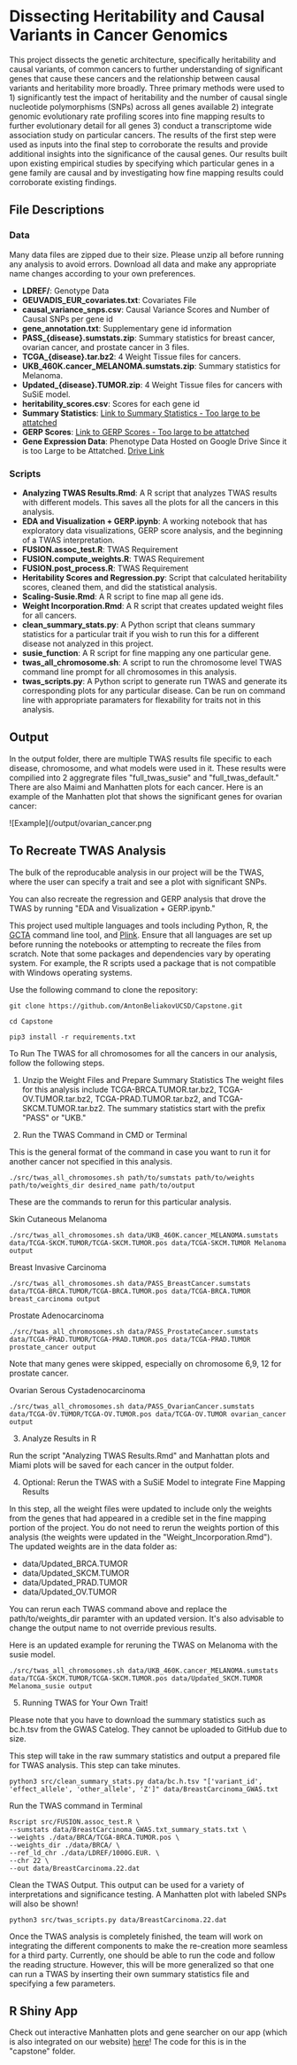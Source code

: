 # Dissecting Heritability and Causal Variants in Cancer Genomics

This project dissects the genetic architecture, specifically heritability and causal variants, of common cancers to further understanding of significant genes that cause these cancers and the relationship between causal variants and heritability more broadly. Three primary methods were used to 1) significantly test the impact of heritability and the number of causal single nucleotide polymorphisms (SNPs) across all genes available 2) integrate genomic evolutionary rate profiling scores into fine mapping results to further evolutionary detail for all genes 3) conduct a transcriptome wide association study on particular cancers. The results of the first step were used as inputs into the final step to corroborate the results and provide additional insights into the significance of the causal genes. Our results built upon existing empirical studies by specifying which particular genes in a gene family are causal and by investigating how fine mapping results could corroborate existing findings. 

## File Descriptions

### Data 

Many data files are zipped due to their size. Please unzip all before running any analysis to avoid errors. Download all data and make any appropriate name changes according to your own preferences. 

- **LDREF/**: Genotype Data
- **GEUVADIS_EUR_covariates.txt**: Covariates File
- **causal_variance_snps.csv**: Causal Variance Scores and Number of Causal SNPs per gene id
- **gene_annotation.txt**: Supplementary gene id information
- **PASS_{disease}.sumstats.zip**: Summary statistics for breast cancer, ovarian cancer, and prostate cancer in 3 files. 
- **TCGA_{disease}.tar.bz2**: 4 Weight Tissue files for cancers. 
- **UKB_460K.cancer_MELANOMA.sumstats.zip**: Summary statistics for Melanoma. 
- **Updated_{disease}.TUMOR.zip**: 4 Weight Tissue files for cancers with SuSiE model. 
- **heritability_scores.csv**: Scores for each gene id
- **Summary Statistics**: [Link to Summary Statistics - Too large to be attatched](http://ftp.ebi.ac.uk/pub/databases/gwas/summary_statistics/GCST007001-GCST008000/GCST007236/harmonised/)
- **GERP Scores**: [Link to GERP Scores - Too large to be attatched](https://genome.ucsc.edu/cgi-bin/hgTables?db=hg19&hgta_group=compGeno&hgta_track=allHg19RS_BW&hgta_table=allHg19RS_BW&hgta_doSchema=describe+table+schema)
- **Gene Expression Data**: Phenotype Data Hosted on Google Drive Since it is too Large to be Attatched. [Drive Link](https://drive.google.com/file/d/1lJwqtsWGMn9kLe_YIRjj5V8_7Nj3UlPt/view?usp=share_link)


### Scripts 
- **Analyzing TWAS Results.Rmd**: A R script that analyzes TWAS results with different models. This saves all the plots for all the cancers in this analysis. 
- **EDA and Visualization + GERP.ipynb**: A working notebook that has exploratory data visualizations, GERP score analysis, and the beginning of a TWAS interpretation. 
- **FUSION.assoc_test.R**: TWAS Requirement
- **FUSION.compute_weights.R**: TWAS Requirement
- **FUSION.post_process.R**: TWAS Requirement
- **Heritability Scores and Regression.py**: Script that calculated heritability scores, cleaned them, and did the statistical analysis. 
- **Scaling-Susie.Rmd**: A R script to fine map all gene ids. 
- **Weight Incorporation.Rmd**: A R script that creates updated weight files for all cancers. 
- **clean_summary_stats.py**: A Python script that cleans summary statistics for a particular trait if you wish to run this for a different disease not analyzed in this project. 
- **susie_function**: A R script for fine mapping any one particular gene. 
- **twas_all_chromosome.sh**: A script to run the chromosome level TWAS command line prompt for all chromosomes in this analysis. 
- **twas_scripts.py**: A Python script to generate run TWAS and generate its corresponding plots for any particular disease. Can be run on command line with appropriate paramaters for flexability for traits not in this analysis. 

## Output

In the output folder, there are multiple TWAS results file specific to each disease, chromosome, and what models were used in it. These results were compilied into 2 aggregrate files "full_twas_susie" and "full_twas_default." There are also Maimi and Manhatten plots for each cancer. Here is an example of the Manhatten plot that shows the significant genes for ovarian cancer: 

![Example](/output/ovarian_cancer.png 

## To Recreate TWAS Analysis

The bulk of the reproducable analysis in our project will be the TWAS, where the user can specify a trait and see a plot with significant SNPs. 

You can also recreate the regression and GERP analysis that drove the TWAS by running "EDA and Visualization + GERP.ipynb."

This project used multiple languages and tools including Python, R, the [GCTA](https://yanglab.westlake.edu.cn/software/gcta/#Overview) command line tool, and [Plink](https://www.cog-genomics.org/plink/2.0/). Ensure that all languages are set up before running the notebooks or attempting to recreate the files from scratch. Note that some packages and dependencies vary by operating system. For example, the R scripts used a package that is not compatible with Windows operating systems. 

Use the following command to clone the repository: 
```
git clone https://github.com/AntonBeliakovUCSD/Capstone.git

cd Capstone 

pip3 install -r requirements.txt
```

To Run The TWAS for all chromosomes for all the cancers in our analysis, follow the following steps. 

1. Unzip the Weight Files and Prepare Summary Statistics
The weight files for this analysis include TCGA-BRCA.TUMOR.tar.bz2, TCGA-OV.TUMOR.tar.bz2, TCGA-PRAD.TUMOR.tar.bz2, and TCGA-SKCM.TUMOR.tar.bz2. The summary statistics start with the prefix "PASS" or "UKB."


2. Run the TWAS Command in CMD or Terminal

This is the general format of the command in case you want to run it for another cancer not specified in this analysis. 

```
./src/twas_all_chromosomes.sh path/to/sumstats path/to/weights path/to/weights_dir desired_name path/to/output
```

These are the commands to rerun for this particular analysis.

Skin Cutaneous Melanoma
```
./src/twas_all_chromosomes.sh data/UKB_460K.cancer_MELANOMA.sumstats data/TCGA-SKCM.TUMOR/TCGA-SKCM.TUMOR.pos data/TCGA-SKCM.TUMOR Melanoma output 
```
Breast Invasive Carcinoma
```
./src/twas_all_chromosomes.sh data/PASS_BreastCancer.sumstats data/TCGA-BRCA.TUMOR/TCGA-BRCA.TUMOR.pos data/TCGA-BRCA.TUMOR breast_carcinoma output 
```
Prostate Adenocarcinoma
```
./src/twas_all_chromosomes.sh data/PASS_ProstateCancer.sumstats data/TCGA-PRAD.TUMOR/TCGA-PRAD.TUMOR.pos data/TCGA-PRAD.TUMOR prostate_cancer output 
```

Note that many genes were skipped, especially on chromosome 6,9,
12 for prostate cancer. 

Ovarian Serous Cystadenocarcinoma
```
./src/twas_all_chromosomes.sh data/PASS_OvarianCancer.sumstats data/TCGA-OV.TUMOR/TCGA-OV.TUMOR.pos data/TCGA-OV.TUMOR ovarian_cancer output 
```
3. Analyze Results in R

Run the script "Analyzing TWAS Results.Rmd" and Manhattan plots and Miami plots will be saved for each cancer in the output folder. 

4. Optional: Rerun the TWAS with a SuSiE Model to integrate Fine Mapping Results

In this step, all the weight files were updated to include only the weights from the genes that had appeared in a credible set in the fine mapping portion of the project. You do not need to rerun the weights portion of this analysis (the weights were updated in the "Weight_Incorporation.Rmd"). The updated weights are in the data folder as: 

- data/Updated_BRCA.TUMOR
- data/Updated_SKCM.TUMOR
- data/Updated_PRAD.TUMOR
- data/Updated_OV.TUMOR

You can rerun each TWAS command above and replace the path/to/weights_dir paramter with an updated version. It's also advisable to change the output name to not override previous results.  

Here is an updated example for reruning the TWAS on Melanoma with the susie model. 

```
./src/twas_all_chromosomes.sh data/UKB_460K.cancer_MELANOMA.sumstats data/TCGA-SKCM.TUMOR/TCGA-SKCM.TUMOR.pos data/Updated_SKCM.TUMOR Melanoma_susie output 
```
5. Running TWAS for Your Own Trait! 

Please note that you have to download the summary statistics such as bc.h.tsv from the GWAS Catelog. They cannot be uploaded to GitHub due to size. 

This step will take in the raw summary statistics and output a prepared file for TWAS analysis. This step can take minutes. 
```
python3 src/clean_summary_stats.py data/bc.h.tsv "['variant_id', 'effect_allele', 'other_allele', 'Z']" data/BreastCarcinoma_GWAS.txt
```

Run the TWAS command in Terminal
```
Rscript src/FUSION.assoc_test.R \
--sumstats data/BreastCarcinoma_GWAS.txt_summary_stats.txt \
--weights ./data/BRCA/TCGA-BRCA.TUMOR.pos \
--weights_dir ./data/BRCA/ \
--ref_ld_chr ./data/LDREF/1000G.EUR. \
--chr 22 \
--out data/BreastCarcinoma.22.dat
```

Clean the TWAS Output. This output can be used for a variety of interpretations and significance testing. A Manhatten plot with labeled SNPs will also be shown! 

```
python3 src/twas_scripts.py data/BreastCarcinoma.22.dat
```

Once the TWAS analysis is completely finished, the team will work on integrating the different components to make the re-creation more seamless for a third party. Currently, one should be able to run the code and follow the reading structure. However, this will be more generalized so that one can run a TWAS by inserting their own summary statistics file and specifying a few parameters. 

## R Shiny App

Check out interactive Manhatten plots and gene searcher on our app (which is also integrated on our website) [here](https://dissecting-cancer-genomics.shinyapps.io/capstone/)! The code for this is in the "capstone" folder. 

